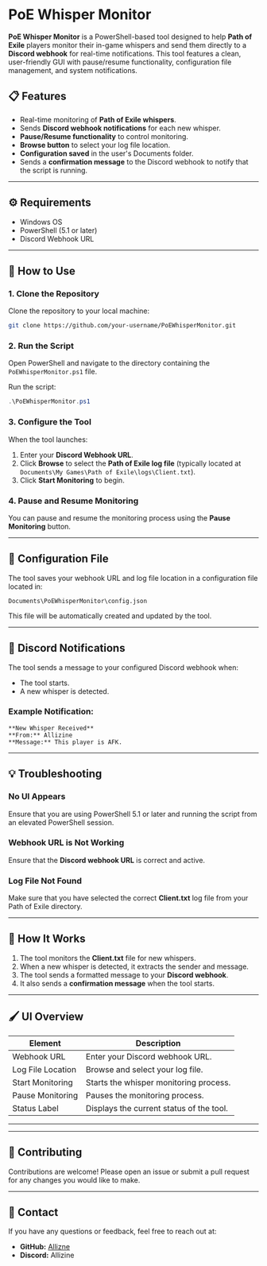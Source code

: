 # PoE Whisper Monitor

**PoE Whisper Monitor** is a PowerShell-based tool designed to help **Path of Exile** players monitor their in-game whispers and send them directly to a **Discord webhook** for real-time notifications. This tool features a clean, user-friendly GUI with pause/resume functionality, configuration file management, and system notifications.

## 📋 **Features**
- Real-time monitoring of **Path of Exile whispers**.
- Sends **Discord webhook notifications** for each new whisper.
- **Pause/Resume functionality** to control monitoring.
- **Browse button** to select your log file location.
- **Configuration saved** in the user's Documents folder.
- Sends a **confirmation message** to the Discord webhook to notify that the script is running.

---

## ⚙️ **Requirements**
- Windows OS
- PowerShell (5.1 or later)
- Discord Webhook URL

---

## 🚀 **How to Use**

### 1. **Clone the Repository**
Clone the repository to your local machine:
```bash
git clone https://github.com/your-username/PoEWhisperMonitor.git
```

### 2. **Run the Script**
Open PowerShell and navigate to the directory containing the `PoEWhisperMonitor.ps1` file.

Run the script:
```powershell
.\PoEWhisperMonitor.ps1
```

### 3. **Configure the Tool**
When the tool launches:
1. Enter your **Discord Webhook URL**.
2. Click **Browse** to select the **Path of Exile log file** (typically located at `Documents\My Games\Path of Exile\logs\Client.txt`).
3. Click **Start Monitoring** to begin.

### 4. **Pause and Resume Monitoring**
You can pause and resume the monitoring process using the **Pause Monitoring** button.

---

## 📂 **Configuration File**
The tool saves your webhook URL and log file location in a configuration file located in:
```
Documents\PoEWhisperMonitor\config.json
```
This file will be automatically created and updated by the tool.

---

## 🔔 **Discord Notifications**
The tool sends a message to your configured Discord webhook when:
- The tool starts.
- A new whisper is detected.

### **Example Notification:**
```
**New Whisper Received**
**From:** Allizine
**Message:** This player is AFK.
```
---

## 💡 **Troubleshooting**
### **No UI Appears**
Ensure that you are using PowerShell 5.1 or later and running the script from an elevated PowerShell session.

### **Webhook URL is Not Working**
Ensure that the **Discord webhook URL** is correct and active.

### **Log File Not Found**
Make sure that you have selected the correct **Client.txt** log file from your Path of Exile directory.

---

## 📖 **How It Works**
1. The tool monitors the **Client.txt** file for new whispers.
2. When a new whisper is detected, it extracts the sender and message.
3. The tool sends a formatted message to your **Discord webhook**.
4. It also sends a **confirmation message** when the tool starts.

---

## 🖌️ **UI Overview**
| Element          | Description                            |
|------------------|----------------------------------------|
| Webhook URL      | Enter your Discord webhook URL.        |
| Log File Location| Browse and select your log file.       |
| Start Monitoring | Starts the whisper monitoring process. |
| Pause Monitoring | Pauses the monitoring process.         |
| Status Label     | Displays the current status of the tool.|

---

---

## 🤝 **Contributing**
Contributions are welcome! Please open an issue or submit a pull request for any changes you would like to make.

---

## 📧 **Contact**
If you have any questions or feedback, feel free to reach out at:
- **GitHub:** [Allizne](https://github.com/Allizine)
- **Discord:** Allizine

